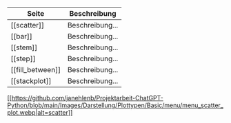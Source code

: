 | Seite | Beschreibung |
| ----------- | ----------- |
| [[scatter]] | Beschreibung... |
| [[bar]] | Beschreibung... |
| [[stem]] | Beschreibung... |
| [[step]] | Beschreibung... |
| [[fill_between]] | Beschreibung... |
| [[stackplot]] | Beschreibung... |

[[https://github.com/janehlenb/Projektarbeit-ChatGPT-Python/blob/main/Images/Darstellung/Plottypen/Basic/menu/menu_scatter_plot.webp|alt=scatter]]